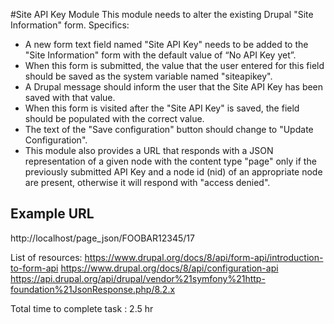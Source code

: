 #Site API Key Module
This module needs to alter the existing Drupal "Site Information" form. Specifics:

* A new form text field named "Site API Key" needs to be added to the "Site Information" form with the default value of “No API Key yet”.
* When this form is submitted, the value that the user entered for this field should be saved as the system variable named "siteapikey".
* A Drupal message should inform the user that the Site API Key has been saved with that value.
* When this form is visited after the "Site API Key" is saved, the field should be populated with the correct value.
* The text of the "Save configuration" button should change to "Update Configuration".
* This module also provides a URL that responds with a JSON representation of a given node with the content type "page" only if the previously submitted API Key and a node id (nid) of an appropriate node are present, otherwise it will respond with "access denied".

## Example URL

http://localhost/page_json/FOOBAR12345/17


List of resources:
https://www.drupal.org/docs/8/api/form-api/introduction-to-form-api
https://www.drupal.org/docs/8/api/configuration-api
https://api.drupal.org/api/drupal/vendor%21symfony%21http-foundation%21JsonResponse.php/8.2.x

Total time to complete task : 2.5 hr